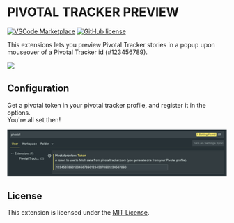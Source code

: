 # PIVOTAL TRACKER PREVIEW

[![VSCode Marketplace](https://img.shields.io/vscode-marketplace/v/AurelienRibon.pivotalpreview.svg?style=flat-square&label=vscode%20marketplace)](https://marketplace.visualstudio.com/items?itemName=AurelienRibon.pivotalpreview) [![GitHub license](https://img.shields.io/badge/license-MIT-blue.svg?style=flat-square)](https://github.com/AurelienRibon/vscode-pivotalpreview)

This extensions lets you preview Pivotal Tracker stories in a popup upon 
mouseover of a Pivotal Tracker id (#123456789).

![](https://github.com/AurelienRibon/vscode-pivotalpreview/raw/master/./docs/demo.gif)

## Configuration

Get a pivotal token in your pivotal tracker profile, and register it in the options.  
You're all set then!

![](https://github.com/AurelienRibon/vscode-pivotalpreview/raw/master/./docs/options.png)

## License
This extension is licensed under the [MIT License](https://github.com/AurelienRibon/vscode-pivotalpreview/blob/master/LICENSE).
